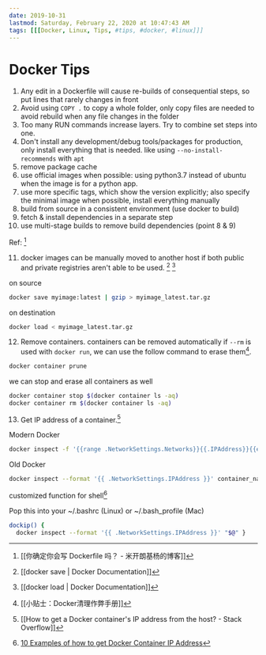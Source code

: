 ```yaml
---
date: 2019-10-31
lastmod: Saturday, February 22, 2020 at 10:47:43 AM
tags: [[[Docker, Linux, Tips, #tips, #docker, #linux]]]
---
```

# Docker Tips

1. Any edit in a Dockerfile will cause re-builds of consequential steps, so put lines that rarely changes in front
2. Avoid using `COPY .` to copy a whole folder, only copy files are needed to avoid rebuild when any file changes in the folder
3. Too many RUN commands increase layers. Try to combine set steps into one.
4. Don't install any development/debug tools/packages for production, only install everything that is needed. like using `--no-install-recommends` with `apt`
5. remove package cache
6. use official images when possible: using python3.7 instead of ubuntu when the image is for a python app.
7. use more specific tags, which show the version explicitly; also specify the minimal image when possible, install everything manually
8. build from source in a consistent environment (use docker to build)
9. fetch & install dependencies in a separate step
10. use multi-stage builds to remove build dependencies (point 8 & 9)


Ref: [^E907E61F56B1]

11. docker images can be manually moved to another host if both public and private registries aren't able to be used. [^A8B1096CDFBC] [^CBB6CAE1E29E]

on source

```bash
docker save myimage:latest | gzip > myimage_latest.tar.gz
```

on destination

```bash
docker load < myimage_latest.tar.gz
```


12. Remove containers. containers can be removed automatically if `--rm` is used with `docker run`, we can use the follow command to erase them[^A6E28E850280].

```bash
docker container prune
```

we can stop and erase all containers as well

```bash
docker container stop $(docker container ls -aq)
docker container rm $(docker container ls -aq)
```

13. Get IP address of a container.[^276995009D05]

Modern Docker

```bash
docker inspect -f '{{range .NetworkSettings.Networks}}{{.IPAddress}}{{end}}' container_name_or_id
```

Old Docker

```bash
docker inspect --format '{{ .NetworkSettings.IPAddress }}' container_name_or_id
```

customized function for shell[^1]

Pop this into your ~/.bashrc (Linux) or ~/.bash_profile (Mac) 

```bash
dockip() { 
  docker inspect --format '{{ .NetworkSettings.IPAddress }}' "$@" } 
```


[^276995009D05]: [[How to get a Docker container's IP address from the host? - Stack Overflow]]

[^A6E28E850280]: [[小贴士：Docker清理作弊手册]]

[^A8B1096CDFBC]: [[docker save | Docker Documentation]]

[^CBB6CAE1E29E]: [[docker load | Docker Documentation]]

[^E907E61F56B1]: [[你确定你会写 Dockerfile 吗？ - 米开朗基杨的博客]]

[^1]: [10 Examples of how to get Docker Container IP Address](x-devonthink-item://ED4787F7-CB1C-4BE5-946E-24C928CA554E?page=1)

